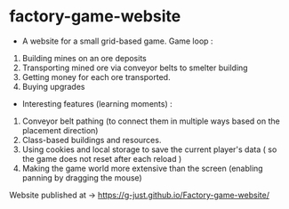 # factory-game-website

* A website for a small grid-based game. Game loop :
1. Building mines on an ore deposits
2. Transporting mined ore via conveyor belts to smelter building
3. Getting money for each ore transported.
4. Buying upgrades

* Interesting features (learning moments) :
1. Conveyor belt pathing (to connect them in multiple ways based on the placement direction)
2. Class-based buildings and resources.
3. Using cookies and local storage to save the current player's data ( so the game does not reset after each reload )
4. Making the game world more extensive than the screen (enabling panning by dragging the mouse)

Website published at -> https://g-just.github.io/Factory-game-website/
